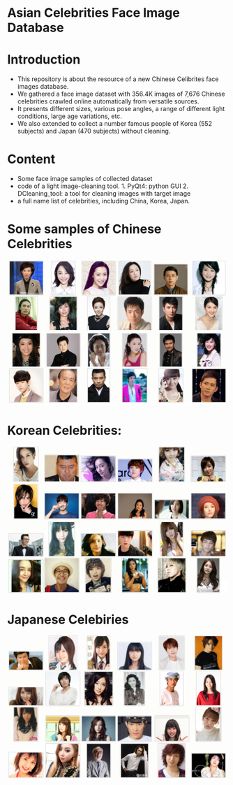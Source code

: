 # Asian Celebrities Face Image Database

# Introduction 
* This repository is about the resource of a new Chinese Celibrites face images database.
* We gathered a face image dataset with 356.4K images of 7,676 Chinese celebrities crawled online automatically from versatile sources.
* It presents different sizes, various pose angles, a range of different light conditions, large age variations, etc.
* We also extended to collect a number famous people of Korea (552 subjects) and Japan (470 subjects) without cleaning.


# Content
* Some face image samples of collected dataset
* code of a light image-cleaning tool.
      1. PyQt4:  python GUI
      2. DCleaning_tool:  a tool for cleaning images with target image
* a full name list of celebrities, including China, Korea, Japan.

# Some samples of Chinese Celebrities
![arch](fig/sample.png)

# Korean Celebrities:
![arch](fig/korea.png)

# Japanese Celebiries
![arch](fig/japan.png)

